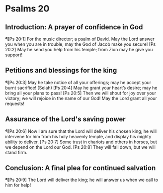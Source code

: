 # Psalms 20

## Introduction: A prayer of confidence in God
¶[Ps 20:1] For the music director; a psalm of David. May the Lord answer you when you are in trouble; may the God of Jacob make you secure!
[Ps 20:2] May he send you help from his temple; from Zion may he give you support!

## Petitions and blessings for the king
¶[Ps 20:3] May he take notice of all your offerings; may he accept your burnt sacrifice! (Selah)
[Ps 20:4] May he grant your heart’s desire; may he bring all your plans to pass!
[Ps 20:5] Then we will shout for joy over your victory; we will rejoice in the name of our God! May the Lord grant all your requests!

## Assurance of the Lord's saving power
¶[Ps 20:6] Now I am sure that the Lord will deliver his chosen king; he will intervene for him from his holy heavenly temple, and display his mighty ability to deliver.
[Ps 20:7] Some trust in chariots and others in horses, but we depend on the Lord our God.
[Ps 20:8] They will fall down, but we will stand firm.

## Conclusion: A final plea for continued salvation
¶[Ps 20:9] The Lord will deliver the king; he will answer us when we call to him for help!

